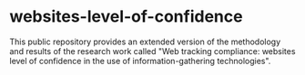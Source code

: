 # websites-level-of-confidence
This public repository provides an extended version of the methodology and results of the research work called "Web tracking compliance: websites level of confidence in the use of information-gathering technologies".
